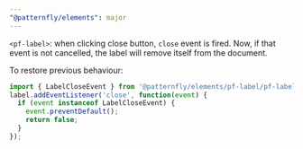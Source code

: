 ```yaml
---
"@patternfly/elements": major
---
```

`<pf-label>`: when clicking close button, `close` event is fired.
Now, if that event is not cancelled, the label will remove itself from the document.

To restore previous behaviour:

```js
import { LabelCloseEvent } from '@patternfly/elements/pf-label/pf-label.js';
label.addEventListener('close', function(event) {
  if (event instanceof LabelCloseEvent) {
    event.preventDefault();
    return false;
  }
});
```
